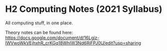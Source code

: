 # H2 Computing Notes (2021 Syllabus)

All computing stuff, in one place.

Theory notes can be found here: https://docs.google.com/document/d/16Lgjz-lWVwoWkVEjhxhR_crKGq18WhIW3Nd6RiFPJ0U/edit?usp=sharing

